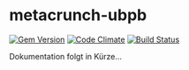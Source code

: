 # metacrunch-ubpb

[![Gem Version](https://badge.fury.io/rb/metacrunch-ubpb.svg)](http://badge.fury.io/rb/metacrunch-ubpb)
[![Code Climate](https://codeclimate.com/github/ubpb/metacrunch-ubpb/badges/gpa.svg)](https://codeclimate.com/github/ubpb/metacrunch-ubpb)
[![Build Status](https://travis-ci.org/ubpb/metacrunch-ubpb.svg)](https://travis-ci.org/ubpb/metacrunch-ubpb)

Dokumentation folgt in Kürze...

